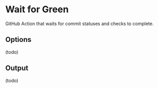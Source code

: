 # Wait for Green

GitHub Action that waits for commit statuses and checks to complete.

## Options

(todo)

## Output

(todo)
